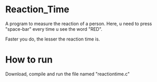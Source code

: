 # Reaction_Time
A program to measure the reaction of a person.
  Here, u need to press "space-bar" every time u see the word "RED".

Faster you do, the lesser the reaction time is.
  
# How to run
  Download, compile and run the file named "reactiontime.c"
